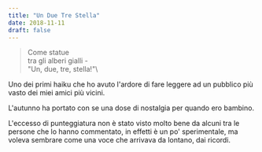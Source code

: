 ```yaml
---
title: "Un Due Tre Stella"
date: 2018-11-11
draft: false
---
```

>Come statue\
>tra gli alberi gialli -\
>"Un, due, tre, stella!"\
<!--more-->

Uno dei primi haiku che ho avuto l'ardore di fare leggere ad un pubblico più vasto dei miei amici più vicini.

L'autunno ha portato con se una dose di nostalgia per quando ero bambino.

L'eccesso di punteggiatura non è stato visto molto bene da alcuni tra le persone che lo hanno commentato, in effetti è un po' sperimentale, ma voleva sembrare come una voce che arrivava da lontano, dai ricordi.